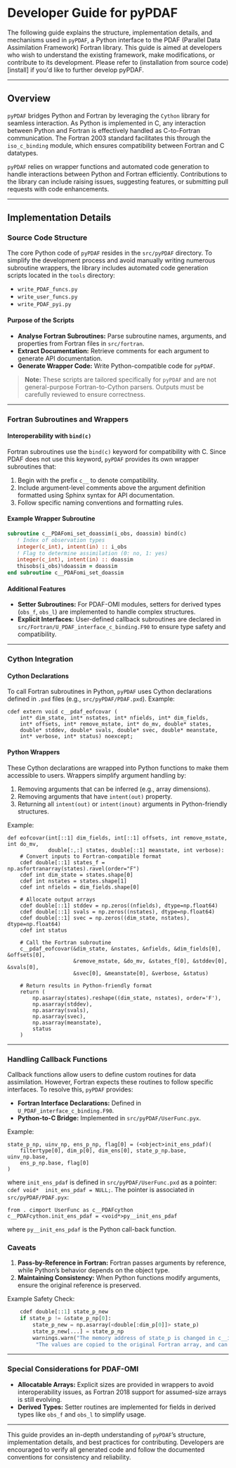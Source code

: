 # Developer Guide for pyPDAF

The following guide explains the structure, implementation details, and mechanisms used in `pyPDAF`, a Python interface to the PDAF (Parallel Data Assimilation Framework) Fortran library. This guide is aimed at developers who wish to understand the existing framework, make modifications, or contribute to its development. Please refer to (installation from source code)[install] if you'd like to further develop pyPDAF.

---

## Overview

`pyPDAF` bridges Python and Fortran by leveraging the `Cython` library for seamless interaction. As Python is implemented in C, any interaction between Python and Fortran is effectively handled as C-to-Fortran communication. The Fortran 2003 standard facilitates this through the `iso_c_binding` module, which ensures compatibility between Fortran and C datatypes.

`pyPDAF` relies on wrapper functions and automated code generation to handle interactions between Python and Fortran efficiently. Contributions to the library can include raising issues, suggesting features, or submitting pull requests with code enhancements.

---

## Implementation Details

### Source Code Structure

The core Python code of `pyPDAF` resides in the `src/pyPDAF` directory. To simplify the development process and avoid manually writing numerous subroutine wrappers, the library includes automated code generation scripts located in the `tools` directory:

- `write_PDAF_funcs.py`
- `write_user_funcs.py`
- `write_PDAF_pyi.py`

#### Purpose of the Scripts
- **Analyse Fortran Subroutines:** Parse subroutine names, arguments, and properties from Fortran files in `src/fortran`.
- **Extract Documentation:** Retrieve comments for each argument to generate API documentation.
- **Generate Wrapper Code:** Write Python-compatible code for `pyPDAF`.

> **Note:** These scripts are tailored specifically for `pyPDAF` and are not general-purpose Fortran-to-Cython parsers. Outputs must be carefully reviewed to ensure correctness.

---

### Fortran Subroutines and Wrappers

#### Interoperability with `bind(c)`
Fortran subroutines use the `bind(c)` keyword for compatibility with C. Since PDAF does not use this keyword, `pyPDAF` provides its own wrapper subroutines that:
1. Begin with the prefix `c__` to denote compatibility.
2. Include argument-level comments above the argument definition formatted using Sphinx syntax for API documentation.
3. Follow specific naming conventions and formatting rules.

#### Example Wrapper Subroutine
```fortran
subroutine c__PDAFomi_set_doassim(i_obs, doassim) bind(c)
   ! Index of observation types
   integer(c_int), intent(in) :: i_obs
   ! Flag to determine assimilation (0: no, 1: yes)
   integer(c_int), intent(in) :: doassim
   thisobs(i_obs)%doassim = doassim
end subroutine c__PDAFomi_set_doassim
```

#### Additional Features
- **Setter Subroutines:** For PDAF-OMI modules, setters for derived types (`obs_f`, `obs_l`) are implemented to handle complex structures.
- **Explicit Interfaces:** User-defined callback subroutines are declared in `src/Fortran/U_PDAF_interface_c_binding.F90` to ensure type safety and compatibility.

---

### Cython Integration

#### Cython Declarations
To call Fortran subroutines in Python, `pyPDAF` uses Cython declarations defined in `.pxd` files (e.g., `src/pyPDAF/PDAF.pxd`). Example:
```cython
cdef extern void c__pdaf_eofcovar (
    int* dim_state, int* nstates, int* nfields, int* dim_fields,
    int* offsets, int* remove_mstate, int* do_mv, double* states,
    double* stddev, double* svals, double* svec, double* meanstate,
    int* verbose, int* status) noexcept;
```

#### Python Wrappers
These Cython declarations are wrapped into Python functions to make them accessible to users. Wrappers simplify argument handling by:
1. Removing arguments that can be inferred (e.g., array dimensions).
2. Removing arguments that have `intent(out)` property.
3. Returning all `intent(out)` or `intent(inout)` arguments in Python-friendly structures.

Example:
```cython
def eofcovar(int[::1] dim_fields, int[::1] offsets, int remove_mstate, int do_mv, 
             double[:,:] states, double[::1] meanstate, int verbose):
    # Convert inputs to Fortran-compatible format
    cdef double[::1] states_f = np.asfortranarray(states).ravel(order="F")
    cdef int dim_state = states.shape[0]
    cdef int nstates = states.shape[1]
    cdef int nfields = dim_fields.shape[0]

    # Allocate output arrays
    cdef double[::1] stddev = np.zeros((nfields), dtype=np.float64)
    cdef double[::1] svals = np.zeros((nstates), dtype=np.float64)
    cdef double[::1] svec = np.zeros((dim_state, nstates), dtype=np.float64)
    cdef int status

    # Call the Fortran subroutine
    c__pdaf_eofcovar(&dim_state, &nstates, &nfields, &dim_fields[0], &offsets[0], 
                     &remove_mstate, &do_mv, &states_f[0], &stddev[0], &svals[0], 
                     &svec[0], &meanstate[0], &verbose, &status)

    # Return results in Python-friendly format
    return (
        np.asarray(states).reshape((dim_state, nstates), order='F'),
        np.asarray(stddev),
        np.asarray(svals),
        np.asarray(svec),
        np.asarray(meanstate),
        status
    )
```

---

### Handling Callback Functions

Callback functions allow users to define custom routines for data assimilation. However, Fortran expects these routines to follow specific interfaces. To resolve this, `pyPDAF` provides:
- **Fortran Interface Declarations:** Defined in `U_PDAF_interface_c_binding.F90`.
- **Python-to-C Bridge:** Implemented in `src/pyPDAF/UserFunc.pyx`.

Example:
```cython
state_p_np, uinv_np, ens_p_np, flag[0] = (<object>init_ens_pdaf)(
    filtertype[0], dim_p[0], dim_ens[0], state_p_np.base, uinv_np.base, 
    ens_p_np.base, flag[0]
)
```
where `init_ens_pdaf` is defined in `src/pyPDAF/UserFunc.pxd` as a pointer: `cdef void*  init_ens_pdaf = NULL;`. The pointer is associated in `src/pyPDAF/PDAF.pyx`:
```cython
from . cimport UserFunc as c__PDAFcython
c__PDAFcython.init_ens_pdaf = <void*>py__init_ens_pdaf
```
where `py__init_ens_pdaf` is the Python call-back function.

### Caveats
1. **Pass-by-Reference in Fortran:** Fortran passes arguments by reference, while Python’s behavior depends on the object type.
2. **Maintaining Consistency:** When Python functions modify arguments, ensure the original reference is preserved.

Example Safety Check:
```python
    cdef double[::1] state_p_new
    if state_p != &state_p_np[0]:
        state_p_new = np.asarray(<double[:dim_p[0]]> state_p)
        state_p_new[...] = state_p_np
        warnings.warn("The memory address of state_p is changed in c__init_ens_pdaf." 
         "The values are copied to the original Fortran array, and can slow-down the system.", RuntimeWarning)
```

---

### Special Considerations for PDAF-OMI

- **Allocatable Arrays:** Explicit sizes are provided in wrappers to avoid interoperability issues, as Fortran 2018 support for assumed-size arrays is still evolving.
- **Derived Types:** Setter routines are implemented for fields in derived types like `obs_f` and `obs_l` to simplify usage.

---

This guide provides an in-depth understanding of `pyPDAF`’s structure, implementation details, and best practices for contributing. Developers are encouraged to verify all generated code and follow the documented conventions for consistency and reliability.